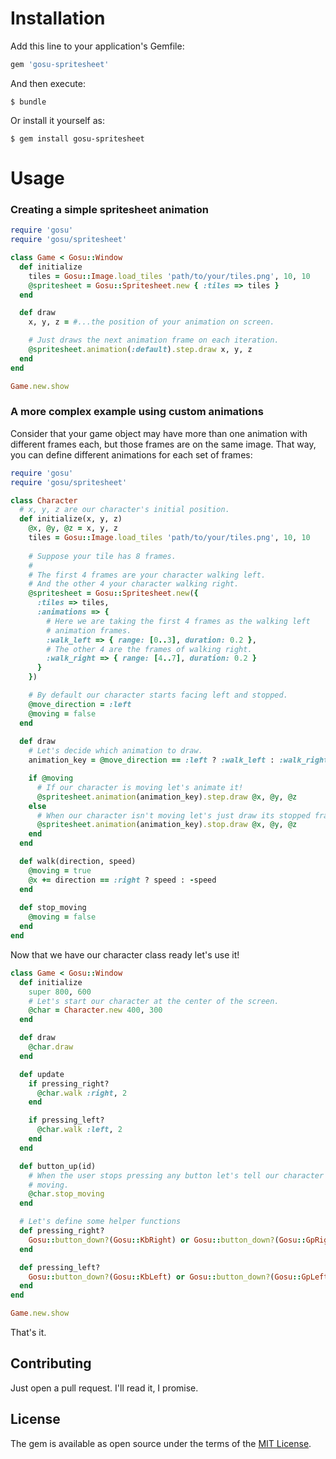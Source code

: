 # Installation

Add this line to your application's Gemfile:

```ruby
gem 'gosu-spritesheet'
```

And then execute:

    $ bundle

Or install it yourself as:

    $ gem install gosu-spritesheet

# Usage

### Creating a simple spritesheet animation

```ruby
require 'gosu'
require 'gosu/spritesheet'

class Game < Gosu::Window
  def initialize
    tiles = Gosu::Image.load_tiles 'path/to/your/tiles.png', 10, 10
    @spritesheet = Gosu::Spritesheet.new { :tiles => tiles }
  end

  def draw
    x, y, z = #...the position of your animation on screen.

    # Just draws the next animation frame on each iteration.
    @spritesheet.animation(:default).step.draw x, y, z
  end
end

Game.new.show
```

### A more complex example using custom animations

Consider that your game object may have more than one animation with different
frames each, but those frames are on the same image. That way, you can define 
different animations for each set of frames:

```ruby
require 'gosu'
require 'gosu/spritesheet'

class Character
  # x, y, z are our character's initial position.
  def initialize(x, y, z)
    @x, @y, @z = x, y, z
    tiles = Gosu::Image.load_tiles 'path/to/your/tiles.png', 10, 10
    
    # Suppose your tile has 8 frames.
    #
    # The first 4 frames are your character walking left.
    # And the other 4 your character walking right.
    @spritesheet = Gosu::Spritesheet.new({
      :tiles => tiles,
      :animations => {
        # Here we are taking the first 4 frames as the walking left
        # animation frames.
        :walk_left => { range: [0..3], duration: 0.2 },
        # The other 4 are the frames of walking right.
        :walk_right => { range: [4..7], duration: 0.2 }
      }
    })

    # By default our character starts facing left and stopped.
    @move_direction = :left
    @moving = false
  end
  
  def draw
    # Let's decide which animation to draw.
    animation_key = @move_direction == :left ? :walk_left : :walk_right

    if @moving
      # If our character is moving let's animate it!
      @spritesheet.animation(animation_key).step.draw @x, @y, @z
    else
      # When our character isn't moving let's just draw its stopped frame.
      @spritesheet.animation(animation_key).stop.draw @x, @y, @z
    end
  end

  def walk(direction, speed)
    @moving = true
    @x += direction == :right ? speed : -speed
  end
  
  def stop_moving
    @moving = false
  end
end
```

Now that we have our character class ready let's use it!

```ruby
class Game < Gosu::Window
  def initialize
    super 800, 600 
    # Let's start our character at the center of the screen.
    @char = Character.new 400, 300
  end

  def draw
    @char.draw
  end

  def update
    if pressing_right?
      @char.walk :right, 2
    end

    if pressing_left?
      @char.walk :left, 2
    end
  end

  def button_up(id)
    # When the user stops pressing any button let's tell our character to stop
    # moving.
    @char.stop_moving
  end

  # Let's define some helper functions
  def pressing_right?
    Gosu::button_down?(Gosu::KbRight) or Gosu::button_down?(Gosu::GpRight)
  end

  def pressing_left?
    Gosu::button_down?(Gosu::KbLeft) or Gosu::button_down?(Gosu::GpLeft)
  end
end

Game.new.show
```

That's it.

## Contributing

Just open a pull request. I'll read it, I promise.

## License

The gem is available as open source under the terms of the [MIT License](https://opensource.org/licenses/MIT).

